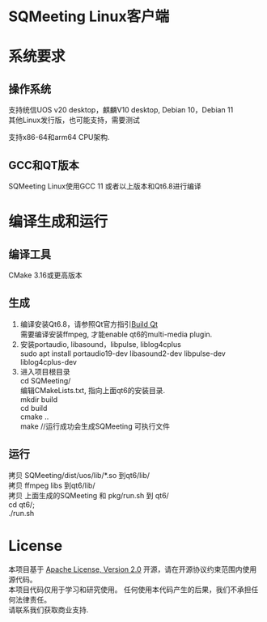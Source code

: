 # SQMeeting Linux客户端

# 系统要求

## 操作系统
支持统信UOS v20 desktop，麒麟V10 desktop, Debian 10，Debian 11  
其他Linux发行版，也可能支持，需要测试

支持x86-64和arm64 CPU架构.

## GCC和QT版本

SQMeeting Linux使用GCC 11 或者以上版本和Qt6.8进行编译

# 编译生成和运行

## 编译工具
CMake 3.16或更高版本

## 生成
1. 编译安装Qt6.8，请参照Qt官方指引[Build Qt](https://wiki.qt.io/Building_Qt_6_from_Git)   
   需要编译安装ffmpeg, 才能enable qt6的multi-media plugin.  
2. 安装portaudio, libasound，libpulse, liblog4cplus  
   sudo apt install portaudio19-dev libasound2-dev libpulse-dev liblog4cplus-dev
4. 进入项目根目录  
   cd SQMeeting/  
   编辑CMakeLists.txt, 指向上面qt6的安装目录.    
   mkdir build  
   cd build  
   cmake ..  
   make   //运行成功会生成SQMeeting 可执行文件

## 运行
   拷贝 SQMeeting/dist/uos/lib/*.so 到qt6/lib/  
   拷贝 ffmpeg libs 到qt6/lib/  
   拷贝 上面生成的SQMeeting 和 pkg/run.sh 到 qt6/   
   cd qt6/;  
   ./run.sh 

# License
本项目基于 [Apache License, Version 2.0](./LICENSE) 开源，请在开源协议约束范围内使用源代码。  
本项目代码仅用于学习和研究使用。 任何使用本代码产生的后果，我们不承担任何法律责任。  
请联系我们获取商业支持.
